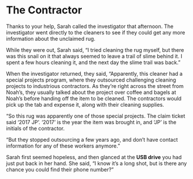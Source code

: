 # The Contractor

Thanks to your help, Sarah called the investigator that afternoon. The investigator went directly to the cleaners to see if they could get any more information about the unclaimed rug.

While they were out, Sarah said, “I tried cleaning the rug myself, but there was this snail on it that always seemed to leave a trail of slime behind it. I spent a few hours cleaning it, and the next day the slime trail was back.”

When the investigator returned, they said, “Apparently, this cleaner had a special projects program, where they outsourced challenging cleaning projects to industrious contractors. As they’re right across the street from Noah’s, they usually talked about the project over coffee and bagels at Noah’s before handing off the item to be cleaned. The contractors would pick up the tab and expense it, along with their cleaning supplies.

“So this rug was apparently one of those special projects. The claim ticket said ‘2017 JP’. ‘2017’ is the year the item was brought in, and ‘JP’ is the initials of the contractor.

“But they stopped outsourcing a few years ago, and don’t have contact information for any of these workers anymore.”

Sarah first seemed hopeless, and then glanced at the **USB drive** you had
just put back in her hand. She said, “I know it’s a long shot, but is
there any chance you could find their phone number?”
